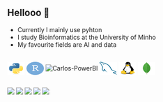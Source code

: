 ## Hellooo 👋

- Currently I mainly use pyhton
- I study Bioinformatics at the University of Minho
- My favourite fields are AI and data

<div style="display: inline_block"><br>
  <img align="center" alt="Carlos-Python" height="30" width="40" src="https://raw.githubusercontent.com/devicons/devicon/master/icons/python/python-original.svg">
  <img align="center" alt="Carlos-RStudio" height="30" width="40" src="https://raw.githubusercontent.com/devicons/devicon/master/icons/rstudio/rstudio-original.svg">
  <img align="center" alt="Carlos-PowerBI" height="30" width="40" src="https://upload.wikimedia.org/wikipedia/commons/c/cf/New_Power_BI_Logo.svg">
  <img align="center" alt="Carlos-MySQL" height="30" width="40" src="https://raw.githubusercontent.com/devicons/devicon/master/icons/mysql/mysql-original.svg">
  <img align="center" alt="Carlos-Linux" height="30" width="40" src="https://raw.githubusercontent.com/devicons/devicon/master/icons/linux/linux-original.svg">
  <img align="center" alt="Carlos-MongoDB" height="30" width="40" src="https://raw.githubusercontent.com/devicons/devicon/master/icons/mongodb/mongodb-original.svg">
</div>

  ##
 
<div> 
  <a href="https://www.instagram.com/_carlos.gomes_" target="_blank"><img src="https://img.shields.io/badge/-Instagram-%23E4405F?style=for-the-badge&logo=instagram&logoColor=white" target="_blank"></a>
  <a href="https://discord.gg/renatoseabra." target="_blank"><img src="https://img.shields.io/badge/Discord-7289DA?style=for-the-badge&logo=discord&logoColor=white" target="_blank"></a> 
  <a href = "mailto:carlosfcgomes0@gmail.com"><img src="https://img.shields.io/badge/-Gmail-%23333?style=for-the-badge&logo=gmail&logoColor=white" target="_blank"></a>
  <a href="https://www.linkedin.com/in/carlos-gomes00/" target="_blank"><img src="https://img.shields.io/badge/-LinkedIn-%230077B5?style=for-the-badge&logo=linkedin&logoColor=white" target="_blank"></a> 
  <a href="https://open.spotify.com/user/carlosgomes00" target="_blank"><img src="https://img.shields.io/badge/-Spotify-%1DB954?style=for-the-badge&logo=spotify&logoColor=white" target="_blank"></a>
  
</div>
